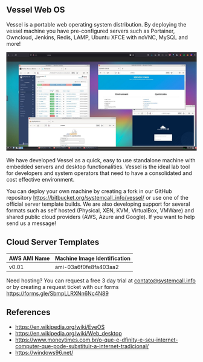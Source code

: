 ## Vessel Web OS

Vessel is a portable web operating system distribution. By deploying the vessel machine you have pre-configured servers such as Portainer, Owncloud, Jenkins, Redis, LAMP, Ubuntu XFCE with noVNC, MySQL and more!


![Screenshot](./vessel.png)

We have developed Vessel as a quick, easy to use standalone machine with embedded servers and desktop functionalities. Vessel is the ideal lab tool for developers and system operators that need to have a consolidated and cost effective environment.


You can deploy your own machine by creating a fork in our GitHub repository https://bitbucket.org/systemcall_info/vessel/ or use one of the official server template builds. We are also developing support for several formats such as self hosted (Physical, XEN, KVM, VirtualBox, VMWare) and shared public cloud providers (AWS, Azure and Google). If you want to help send us a message!

## Cloud Server Templates

| AWS AMI Name | Machine Image Identification | 
|---| --- |
| v0.01 | ami-03a6f0fe8fa403aa2 |

Need hosting? You can request a free 3 day trial at contato@systemcall.info or by creating a request ticket with our forms https://forms.gle/SbmpLLRXNn6Nc4N89


## References
- https://en.wikipedia.org/wiki/EyeOS
- https://en.wikipedia.org/wiki/Web_desktop
- https://www.moneytimes.com.br/o-que-e-dfinity-e-seu-internet-computer-que-pode-substituir-a-internet-tradicional/
- https://windows96.net/



